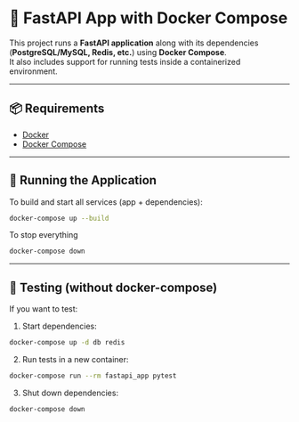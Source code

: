 # 🚀 FastAPI App with Docker Compose

This project runs a **FastAPI application** along with its dependencies (**PostgreSQL/MySQL, Redis, etc.**) using **Docker Compose**.  
It also includes support for running tests inside a containerized environment.

---

## 📦 Requirements

- [Docker](https://docs.docker.com/get-docker/)  
- [Docker Compose](https://docs.docker.com/compose/)

---

## 🏃 Running the Application

To build and start all services (app + dependencies):

```sh
docker-compose up --build
```

To stop everything

```sh
docker-compose down
```
---

## 🏃 Testing (without docker-compose)

If you want to test:
1. Start dependencies:
```sh
docker-compose up -d db redis
```
2. Run tests in a new container:
```sh
docker-compose run --rm fastapi_app pytest
```
3. Shut down dependencies:
```sh
docker-compose down
```
